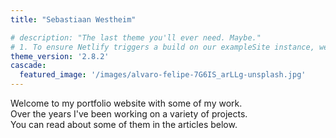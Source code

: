 ```yaml
---
title: "Sebastiaan Westheim"

# description: "The last theme you'll ever need. Maybe."
# 1. To ensure Netlify triggers a build on our exampleSite instance, we need to change a file in the exampleSite directory.
theme_version: '2.8.2'
cascade:
  featured_image: '/images/alvaro-felipe-7G6IS_arLLg-unsplash.jpg'
---
```


Welcome to my portfolio website with some of my work.  
Over the years I've been working on a variety of projects.   
You can read about some of them in the articles below.  
